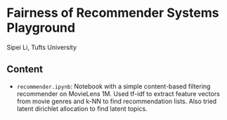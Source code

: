 # Fairness of Recommender Systems Playground

Sipei Li, Tufts University

## Content

* `recommender.ipynb`: Notebook with a simple content-based filtering recommender on MovieLens 1M. Used tf-idf to extract feature vectors from movie genres and k-NN to find recommendation lists. Also tried latent dirichlet allocation to find latent topics.